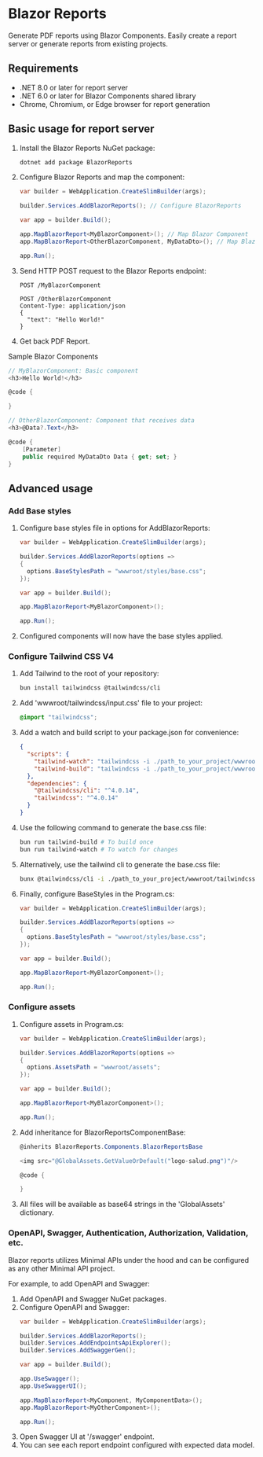 # Blazor Reports

Generate PDF reports using Blazor Components. Easily create a report server or generate reports from existing projects.

## Requirements

* .NET 8.0 or later for report server
* .NET 6.0 or later for Blazor Components shared library
* Chrome, Chromium, or Edge browser for report generation

## Basic usage for report server

1. Install the Blazor Reports NuGet package:
    ```bash
    dotnet add package BlazorReports
    ```
2. Configure Blazor Reports and map the component:
    ```c#
    var builder = WebApplication.CreateSlimBuilder(args);
    
    builder.Services.AddBlazorReports(); // Configure BlazorReports
    
    var app = builder.Build();
    
    app.MapBlazorReport<MyBlazorComponent>(); // Map Blazor Component
    app.MapBlazorReport<OtherBlazorComponent, MyDataDto>(); // Map Blazor Component and receive data
    
    app.Run();
    ``` 
3. Send HTTP POST request to the Blazor Reports endpoint:
    ```http
    POST /MyBlazorComponent
   
    POST /OtherBlazorComponent
    Content-Type: application/json
    {
      "text": "Hello World!"
    }
    ```
4. Get back PDF Report. 

Sample Blazor Components
```c#
// MyBlazorComponent: Basic component
<h3>Hello World!</h3>

@code {

}
```

```c#
// OtherBlazorComponent: Component that receives data
<h3>@Data?.Text</h3>

@code {
    [Parameter]
    public required MyDataDto Data { get; set; }
}
```

## Advanced usage

### Add Base styles
1. Configure base styles file in options for AddBlazorReports:
    ```c#
    var builder = WebApplication.CreateSlimBuilder(args);
    
    builder.Services.AddBlazorReports(options =>
    {
      options.BaseStylesPath = "wwwroot/styles/base.css";
    });
    
    var app = builder.Build();
    
    app.MapBlazorReport<MyBlazorComponent>();
    
    app.Run();
    ```
2. Configured components will now have the base styles applied.

### Configure Tailwind CSS V4
1. Add Tailwind to the root of your repository:
    ```bash
    bun install tailwindcss @tailwindcss/cli
    ```
2. Add 'wwwroot/tailwindcss/input.css' file to your project:
    ```css
    @import "tailwindcss";
    ```
3. Add a watch and build script to your package.json for convenience:
    ```json
    {
      "scripts": {
        "tailwind-watch": "tailwindcss -i ./path_to_your_project/wwwroot/tailwindcss/input.css -o ./path_to_your_project/wwwroot/styles/base.css -m --watch",
        "tailwind-build": "tailwindcss -i ./path_to_your_project/wwwroot/tailwindcss/input.css -o ./path_to_your_project/wwwroot/styles/base.css -m"
      },
      "dependencies": {
        "@tailwindcss/cli": "^4.0.14",
        "tailwindcss": "^4.0.14"
      }
    }
    ```
4. Use the following command to generate the base.css file:
    ```bash
    bun run tailwind-build # To build once
    bun run tailwind-watch # To watch for changes
    ```
5. Alternatively, use the tailwind cli to generate the base.css file:
    ```bash
    bunx @tailwindcss/cli -i ./path_to_your_project/wwwroot/tailwindcss/input.css -o ./path_to_your_project/wwwroot/styles/base.css -m --watch
    ```
6. Finally, configure BaseStyles in the Program.cs:
    ```c#
    var builder = WebApplication.CreateSlimBuilder(args);
    
    builder.Services.AddBlazorReports(options =>
    {
      options.BaseStylesPath = "wwwroot/styles/base.css";
    });
    
    var app = builder.Build();
    
    app.MapBlazorReport<MyBlazorComponent>();
    
    app.Run();
    ```
   
### Configure assets
1. Configure assets in Program.cs:
    ```c#
    var builder = WebApplication.CreateSlimBuilder(args);
    
    builder.Services.AddBlazorReports(options =>
    {
      options.AssetsPath = "wwwroot/assets";
    });
    
    var app = builder.Build();
    
    app.MapBlazorReport<MyBlazorComponent>();
    
    app.Run();
    ```
2. Add inheritance for BlazorReportsComponentBase:
    ```c#
    @inherits BlazorReports.Components.BlazorReportsBase
    
    <img src="@GlobalAssets.GetValueOrDefault("logo-salud.png")"/>
    
    @code {
    
    }
    ```
3. All files will be available as base64 strings in the 'GlobalAssets' dictionary.
   
### OpenAPI, Swagger, Authentication, Authorization, Validation, etc.
Blazor reports utilizes Minimal APIs under the hood and can be configured as any other Minimal API project.

For example, to add OpenAPI and Swagger:
1. Add OpenAPI and Swagger NuGet packages.
2. Configure OpenAPI and Swagger:
    ```c#
    var builder = WebApplication.CreateSlimBuilder(args);
    
    builder.Services.AddBlazorReports();
    builder.Services.AddEndpointsApiExplorer();
    builder.Services.AddSwaggerGen();
    
    var app = builder.Build();
    
    app.UseSwagger();
    app.UseSwaggerUI();
    
    app.MapBlazorReport<MyComponent, MyComponentData>();
    app.MapBlazorReport<MyOtherComponent>();
    
    app.Run();
    ```
3. Open Swagger UI at '/swagger' endpoint.
4. You can see each report endpoint configured with expected data model.

